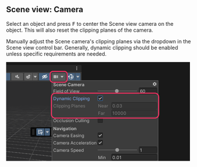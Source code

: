 ## Scene view: Camera
Select an object and press <kbd>F</kbd> to center the Scene view camera on the object. This will also reset the clipping planes of the camera.  

Manually adjust the Scene camera's clipping planes via the dropdown in the Scene view control bar.
Generally, dynamic clipping should be enabled unless specific requirements are needed.

![Scene view clipping](scene-view-clipping.png)  